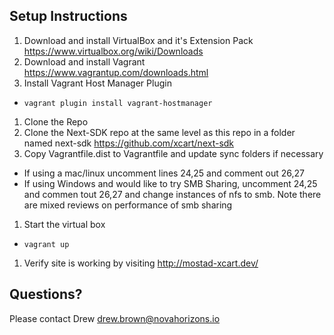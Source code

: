 ## Setup Instructions

1. Download and install VirtualBox and it's Extension Pack <https://www.virtualbox.org/wiki/Downloads>
1. Download and install Vagrant <https://www.vagrantup.com/downloads.html>
1. Install Vagrant Host Manager Plugin
 * `vagrant plugin install vagrant-hostmanager`
1. Clone the Repo
1. Clone the Next-SDK repo at the same level as this repo in a folder named next-sdk <https://github.com/xcart/next-sdk>
1. Copy Vagrantfile.dist to Vagrantfile and update sync folders if necessary
 * If using a mac/linux uncomment lines 24,25 and comment out 26,27
 * If using Windows and would like to try SMB Sharing, uncomment 24,25 and commen tout 26,27 and change instances of nfs to smb.  Note there are mixed reviews on performance of smb sharing
1. Start the virtual box
 * `vagrant up`
1. Verify site is working by visiting <http://mostad-xcart.dev/>

## Questions?
Please contact Drew <drew.brown@novahorizons.io>